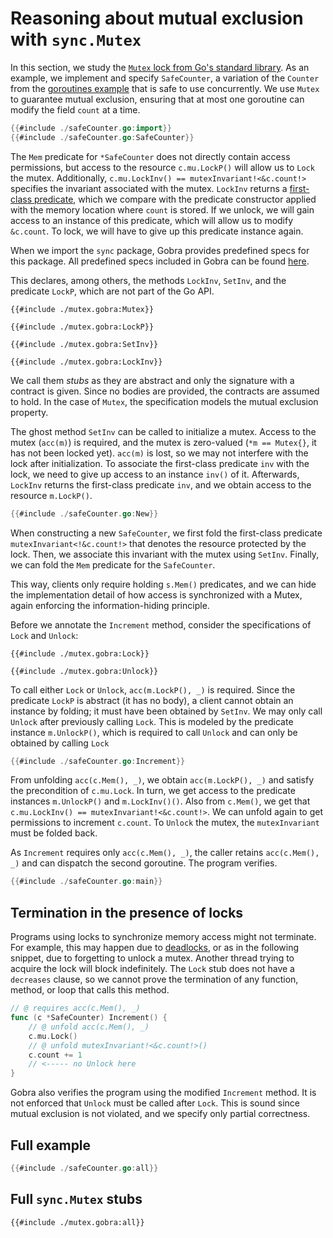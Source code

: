 # Reasoning about mutual exclusion with `sync.Mutex`

In this section, we study the [`Mutex` lock from Go's standard library](https://pkg.go.dev/sync#Mutex).
As an example, we implement and specify `SafeCounter`, a variation of the `Counter` from the [goroutines example](./goroutine.md) that is safe to use concurrently.
We use `Mutex` to guarantee mutual exclusion, ensuring that at most one goroutine can modify the field `count` at a time.
``` go
{{#include ./safeCounter.go:import}}
{{#include ./safeCounter.go:SafeCounter}}
```

The `Mem` predicate for `*SafeCounter` does not directly contain access permissions, 
but access to the resource `c.mu.LockP()` will allow us to `Lock` the mutex.
Additionally, `c.mu.LockInv() == mutexInvariant!<&c.count!>` specifies the invariant associated with the mutex.
`LockInv` returns a [first-class predicate](./first-class-predicates.md), which we compare with the predicate constructor applied with the memory location where `count` is stored.
If we unlock, we will gain access to an instance of this predicate, which will allow us to modify `&c.count`.
To lock, we will have to give up this predicate instance again.

When we import the `sync` package, Gobra provides predefined specs for this package.
All predefined specs included in Gobra can be found [here](https://github.com/viperproject/gobra/tree/master/src/main/resources/stubs).

<!-- Alternatively,  you can produce the stubs folder in the current working directory by running Gobra with the `--debug` flag. -->
<!-- Note that stubs are included only for a subset of the Go standard library. -->
<!-- You may have to provide your own -->
<!-- with the option `-I` the provided stubs can be overridden -->

This declares, among others, the methods `LockInv`, `SetInv`, and the predicate `LockP`, which are not part of the Go API.
``` gobra
{{#include ./mutex.gobra:Mutex}}

{{#include ./mutex.gobra:LockP}}

{{#include ./mutex.gobra:SetInv}}

{{#include ./mutex.gobra:LockInv}}
```
We call them _stubs_ as they are abstract and only the signature with a contract is given.
Since no bodies are provided, the contracts are assumed to hold.
In the case of `Mutex`, the specification models the mutual exclusion property.

The ghost method `SetInv` can be called to initialize a mutex.
Access to the mutex (`acc(m)`) is required, and the mutex is zero-valued (`*m == Mutex{}`, it has not been locked yet).
`acc(m)` is lost, so we may not interfere with the lock after initialization.
To associate the first-class predicate `inv` with the lock, we need to give up access to an instance `inv()` of it.
Afterwards, `LockInv` returns the first-class predicate `inv`, and we obtain access to the resource `m.LockP()`.
``` go
{{#include ./safeCounter.go:New}}
```
When constructing a new `SafeCounter`,
we first fold the first-class predicate `mutexInvariant<!&c.count!>` that denotes the resource protected by the lock.
Then, we associate this invariant with the mutex using `SetInv`.
Finally, we can fold the `Mem` predicate for the `SafeCounter`.

This way, clients only require holding `s.Mem()` predicates, and we can hide the implementation detail of how access is synchronized with a Mutex, again enforcing the information-hiding principle.

Before we annotate the `Increment` method, consider the specifications of `Lock` and `Unlock`:
``` gobra
{{#include ./mutex.gobra:Lock}}

{{#include ./mutex.gobra:Unlock}}
```
To call either `Lock` or `Unlock`, `acc(m.LockP(), _)` is required.
Since the predicate `LockP` is abstract (it has no body), a client cannot obtain an instance by folding; it must have been obtained by `SetInv`.
We may only call `Unlock` after previously calling `Lock`.
This is modeled by the predicate instance `m.UnlockP()`, which is required to call `Unlock` and can only be obtained by calling `Lock`
``` go
{{#include ./safeCounter.go:Increment}}
```
From unfolding `acc(c.Mem(), _)`, we obtain `acc(m.LockP(), _)` and satisfy the precondition of `c.mu.Lock`.
In turn, we get access to the predicate instances `m.UnlockP()` and `m.LockInv()()`.
Also from `c.Mem()`, we get that `c.mu.LockInv() == mutexInvariant!<&c.count!>`.
We can unfold again to get permissions to increment `c.count`.
To `Unlock` the mutex, the `mutexInvariant` must be folded back.


As `Increment` requires only `acc(c.Mem(), _)`, the caller retains `acc(c.Mem(), _)` and can dispatch the second goroutine.
The program verifies.
``` go
{{#include ./safeCounter.go:main}}
```

<!-- - TODO double Lock: quiz? -->
<!-- - TODO unlock without Lock: quiz? -->

## Termination in the presence of locks
Programs using locks to synchronize memory access might not terminate.
For example, this may happen due to [deadlocks](https://en.wikipedia.org/wiki/Deadlock_(computer_science)), or as in the following snippet, due to forgetting to unlock a mutex.
Another thread trying to acquire the lock will block indefinitely.
The `Lock` stub does not have a `decreases` clause, so we cannot prove the termination of any function, method, or loop that calls this method.

``` go
// @ requires acc(c.Mem(), _)
func (c *SafeCounter) Increment() {
	// @ unfold acc(c.Mem(), _)
	c.mu.Lock()
	// @ unfold mutexInvariant!<&c.count!>()
	c.count += 1
	// <----- no Unlock here
}
```
Gobra also verifies the program using the modified `Increment` method.
It is not enforced that `Unlock` must be called after `Lock`.
This is sound since mutual exclusion is not violated, and we specify only partial correctness.

## Full example
``` go
{{#include ./safeCounter.go:all}}
```

## Full `sync.Mutex` stubs
``` gobra
{{#include ./mutex.gobra:all}}
```
